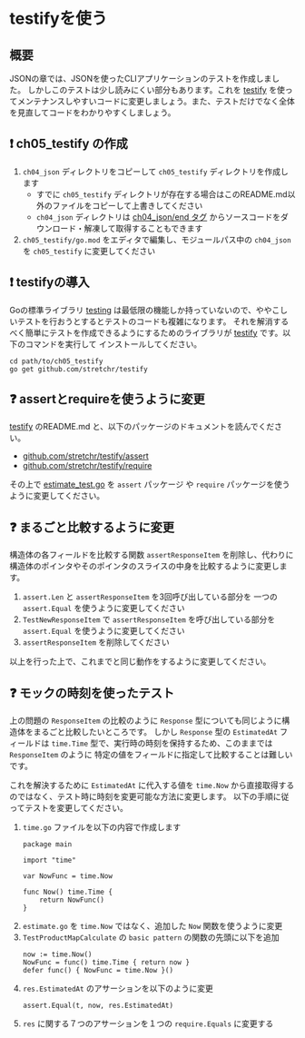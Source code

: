 # testifyを使う

## 概要

JSONの章では、JSONを使ったCLIアプリケーションのテストを作成しました。
しかしこのテストは少し読みにくい部分もあります。これを [testify](https://github.com/stretchr/testify) を使ってメンテナンスしやすいコードに変更しましょう。また、テストだけでなく全体を見直してコードをわかりやすくしましょう。

## :exclamation: ch05_testify の作成

1. `ch04_json` ディレクトリをコピーして `ch05_testify` ディレクトリを作成します
    - すでに `ch05_testify` ディレクトリが存在する場合はこのREADME.md以外のファイルをコピーして上書きしてください
    - `ch04_json` ディレクトリは [ch04_json/end タグ](https://github.com/akm/second_tour_of_go/releases/tag/ch04_json%2Fend) からソースコードをダウンロード・解凍して取得することもできます
2. `ch05_testify/go.mod` をエディタで編集し、モジュールパス中の `ch04_json` を `ch05_testify` に変更してください


## :exclamation: testifyの導入

Goの標準ライブラリ [testing](https://pkg.go.dev/testing) は最低限の機能しか持っていないので、ややこしいテストを行おうとするとテストのコードも複雑になります。
それを解消するべく簡単にテストを作成できるようにするためのライブラリが [testify](https://github.com/stretchr/testify) です。以下のコマンドを実行して
インストールしてください。

```
cd path/to/ch05_testify
go get github.com/stretchr/testify
```

## :question: assertとrequireを使うように変更

[testify](https://github.com/stretchr/testify) のREADME.md と、以下のパッケージのドキュメントを読んでください。

- [github.com/stretchr/testify/assert](https://pkg.go.dev/github.com/stretchr/testify/assert)
- [github.com/stretchr/testify/require](https://pkg.go.dev/github.com/stretchr/testify/require)

その上で [estimate_test.go](./estimate_test.go) を `assert` パッケージ や `require` パッケージを使うように変更してください。


## :question: まるごと比較するように変更

構造体の各フィールドを比較する関数 `assertResponseItem` を削除し、代わりに構造体のポインタやそのポインタのスライスの中身を比較するように変更します。

1. `assert.Len` と `assertResponseItem` を3回呼び出している部分を 一つの `assert.Equal` を使うように変更してください
2. `TestNewResponseItem` で `assertResponseItem` を呼び出している部分を `assert.Equal` を使うように変更してください
3. `assertResponseItem` を削除してください

以上を行った上で、これまでと同じ動作をするように変更してください。


## :question: モックの時刻を使ったテスト

上の問題の `ResponseItem` の比較のように `Response` 型についても同じように構造体をまるごと比較したいところです。
しかし `Response` 型の `EstimatedAt` フィールドは `time.Time` 型で、実行時の時刻を保持するため、このままでは `ResponseItem` のように
特定の値をフィールドに指定して比較することは難しいです。

これを解決するために `EstimatedAt` に代入する値を `time.Now` から直接取得するのではなく、テスト時に時刻を変更可能な方法に変更します。
以下の手順に従ってテストを変更してください。

1. `time.go` ファイルを以下の内容で作成します
    ```golang
    package main

    import "time"

    var NowFunc = time.Now

    func Now() time.Time {
        return NowFunc()
    }
    ```
2. `estimate.go` を `time.Now` ではなく、追加した `Now` 関数を使うように変更
3. `TestProductMapCalculate` の `basic pattern` の関数の先頭に以下を追加
    ```golang
    now := time.Now()
    NowFunc = func() time.Time { return now }
    defer func() { NowFunc = time.Now }()
    ```
4. `res.EstimatedAt` のアサーションを以下のように変更
    ```golang
    assert.Equal(t, now, res.EstimatedAt)
    ```
5. `res` に関する７つのアサーションを１つの `require.Equals` に変更する
